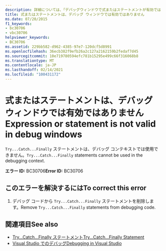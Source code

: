 ```yaml
---
description: 詳細については、「デバッグウィンドウで式またはステートメントが有効ではない」を参照してください。
title: 式またはステートメントは、デバッグ ウィンドウでは有効ではありません
ms.date: 07/20/2015
f1_keywords:
- bc30706
- vbc30706
helpviewer_keywords:
- BC30706
ms.assetid: 229bb582-d962-4385-97e7-120dcf5d8991
ms.openlocfilehash: 36ecb382f9efb26a2c127a2162159b2fedaf7d45
ms.sourcegitcommit: 10e719780594efc781b15295e499c66f316068b8
ms.translationtype: MT
ms.contentlocale: ja-JP
ms.lasthandoff: 02/14/2021
ms.locfileid: "100431172"
---
```

# <a name="expression-or-statement-is-not-valid-in-debug-windows"></a><span data-ttu-id="83f44-103">式またはステートメントは、デバッグ ウィンドウでは有効ではありません</span><span class="sxs-lookup"><span data-stu-id="83f44-103">Expression or statement is not valid in debug windows</span></span>

<span data-ttu-id="83f44-104">`Try...Catch...Finally` ステートメントは、デバッグ コンテキストでは使用できません。</span><span class="sxs-lookup"><span data-stu-id="83f44-104">`Try...Catch...Finally` statements cannot be used in the debugging context.</span></span>  
  
 <span data-ttu-id="83f44-105">**エラー ID:** BC30706</span><span class="sxs-lookup"><span data-stu-id="83f44-105">**Error ID:** BC30706</span></span>  
  
## <a name="to-correct-this-error"></a><span data-ttu-id="83f44-106">このエラーを解決するには</span><span class="sxs-lookup"><span data-stu-id="83f44-106">To correct this error</span></span>  
  
1. <span data-ttu-id="83f44-107">デバッグ コードから `Try...Catch...Finally` ステートメントを削除します。</span><span class="sxs-lookup"><span data-stu-id="83f44-107">Remove `Try...Catch...Finally` statements from debugging code.</span></span>  
  
## <a name="see-also"></a><span data-ttu-id="83f44-108">関連項目</span><span class="sxs-lookup"><span data-stu-id="83f44-108">See also</span></span>

- [<span data-ttu-id="83f44-109">Try...Catch...Finally ステートメント</span><span class="sxs-lookup"><span data-stu-id="83f44-109">Try...Catch...Finally Statement</span></span>](../language-reference/statements/try-catch-finally-statement.md)
- [<span data-ttu-id="83f44-110">Visual Studio でのデバッグ</span><span class="sxs-lookup"><span data-stu-id="83f44-110">Debugging in Visual Studio</span></span>](/visualstudio/debugger/debugger-feature-tour)
